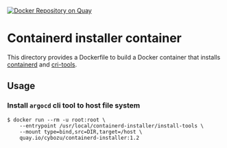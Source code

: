 [![Docker Repository on Quay](https://quay.io/repository/cybozu/containerd-installer/status "Docker Repository on Quay")](https://quay.io/repository/cybozu/containerd-installer)

Containerd installer container
==============================

This directory provides a Dockerfile to build a Docker container
that installs [containerd][] and [cri-tools][].

Usage
-----

### Install `argocd` cli tool to host file system

```console
$ docker run --rm -u root:root \
    --entrypoint /usr/local/containerd-installer/install-tools \
    --mount type=bind,src=DIR,target=/host \
    quay.io/cybozu/containerd-installer:1.2
```

[containerd]: https://github.com/containerd/containerd
[cri-tools]: https://github.com/kubernetes-sigs/cri-tools
